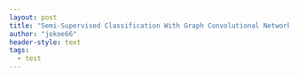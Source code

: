 ```yaml
---
layout: post
title: "Semi-Supervised Classification With Graph Convolutional Networks"
author: "jokoe66"
header-style: text
tags:
  - test
---
```


